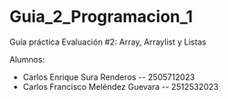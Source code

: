 # Guia_2_Programacion_1
Guía práctica Evaluación #2: Array, Arraylist y Listas

Alumnos:
- Carlos Enrique Sura Renderos -- 2505712023
- Carlos Francisco Meléndez Guevara -- 2512532023

